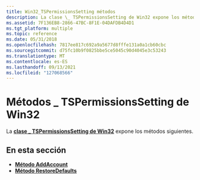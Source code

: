 ```yaml
---
title: Win32_TSPermissionsSetting métodos
description: La clase \_ TSPermissionsSetting de Win32 expone los métodos siguientes.
ms.assetid: 7F136EB8-2866-47BC-8F1E-04DAFDB4D4D1
ms.tgt_platform: multiple
ms.topic: reference
ms.date: 05/31/2018
ms.openlocfilehash: 7817ee817c692a9a5677d8fffe131a0a1cb60cbc
ms.sourcegitcommit: d75fc10b9f0825bbe5ce5045c90d4045e3c53243
ms.translationtype: MT
ms.contentlocale: es-ES
ms.lasthandoff: 09/13/2021
ms.locfileid: "127068566"
---
```

# <a name="win32_tspermissionssetting-methods"></a>Métodos \_ TSPermissionsSetting de Win32

La [**clase \_ TSPermissionsSetting de Win32**](win32-tspermissionssetting.md) expone los métodos siguientes.

## <a name="in-this-section"></a>En esta sección

-   [**Método AddAccount**](win32-tspermissionssetting-addaccount.md)
-   [**Método RestoreDefaults**](win32-tspermissionssetting-restoredefaults.md)

 

 




